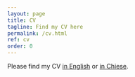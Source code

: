 ```yaml
---
layout: page
title: CV
tagline: Find my CV here
permalink: /cv.html
ref: cv
order: 0
---
```


Please find my CV [in English](CV_HuanfaChen_20220214.pdf) or [in Chiese](CV_HuanfaChen_Chinese_20220214.pdf).
